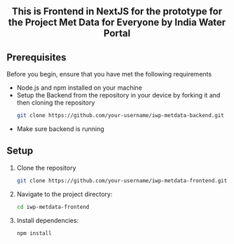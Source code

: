 <h2 align='center'>This is Frontend  in NextJS  for the prototype for the Project Met Data for Everyone by India Water Portal</h2>



## Prerequisites

Before you begin, ensure that you have met the following requirements

- Node.js and npm installed on your machine
- Setup the Backend from the repository in your device by forking it and then cloning the repository
  ```bash
  git clone https://github.com/your-username/iwp-metdata-backend.git
  ```
- Make sure backend is running

## Setup

1. Clone the repository
   ```bash
   git clone https://github.com/your-username/iwp-metdata-frontend.git
   ```

2. Navigate to the project directory:
   ```bash
   cd iwp-metdata-frontend
   ```

3. Install dependencies:
    ```bash
   npm install
   ```
    
